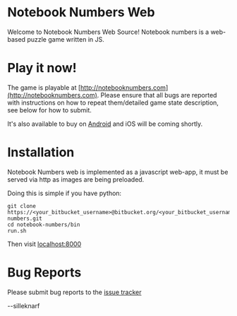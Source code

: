 Notebook Numbers Web
====================

Welcome to Notebook Numbers Web Source! Notebook numbers is a web-based puzzle game written in JS.

Play it now!
============

The game is playable at [http://notebooknumbers.com](http://notebooknumbers.com). Please ensure that all bugs are reported with instructions on how to 
repeat them/detailed game state description, see below for how to submit. 

It's also available to buy on [Android](https://play.google.com/store/apps/details?id=com.silleknarf.notebooknumbers&hl=en) and iOS will be coming shortly.

Installation
============

Notebook Numbers web is implemented as a javascript web-app, it must be served via http as images are being preloaded.

Doing this is simple if you have python:

    git clone https://<your_bitbucket_username>@bitbucket.org/<your_bitbucket_username>/notebook-numbers.git
    cd notebook-numbers/bin
    run.sh

Then visit [localhost:8000](localhost:8000)

Bug Reports
===========

Please submit bug reports to the [issue tracker](https://bitbucket.org/silleknarf/notebook-numbers/issues?status=new&status=open)

--silleknarf
